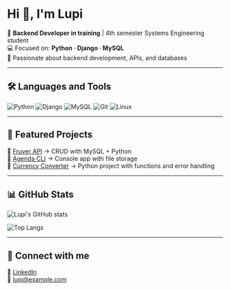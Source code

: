 # Hi 👋, I'm Lupi  

🎯 **Backend Developer in training** | 4th semester Systems Engineering student  
💻 Focused on: **Python · Django · MySQL**  
🚀 Passionate about backend development, APIs, and databases  

---

## 🛠️ Languages and Tools  

![Python](https://img.shields.io/badge/Python-3776AB?style=for-the-badge&logo=python&logoColor=white)
![Django](https://img.shields.io/badge/Django-092E20?style=for-the-badge&logo=django&logoColor=white)
![MySQL](https://img.shields.io/badge/MySQL-005C84?style=for-the-badge&logo=mysql&logoColor=white)
![Git](https://img.shields.io/badge/Git-F05032?style=for-the-badge&logo=git&logoColor=white)
![Linux](https://img.shields.io/badge/Linux-FCC624?style=for-the-badge&logo=linux&logoColor=black)

---

## 📂 Featured Projects  

🔸 [Fruver API](https://github.com/Guevaradevpy/fruver-api) → CRUD with MySQL + Python  
🔸 [Agenda CLI](https://github.com/Guevaradevpy/agenda) → Console app with file storage  
🔸 [Currency Converter](https://github.com/Guevaradevpy/conversor) → Python project with functions and error handling  

---

## 📊 GitHub Stats  

![Lupi's GitHub stats](https://github-readme-stats.vercel.app/api?username=Guevaradevpy&show_icons=true&theme=tokyonight)  

![Top Langs](https://github-readme-stats.vercel.app/api/top-langs/?username=Guevaradevpy&layout=compact&theme=tokyonight)  

---

## 🤝 Connect with me  

🔗 [LinkedIn](https://www.linkedin.com/in/tu-linkedin)  
📧 lupi@example.com  
